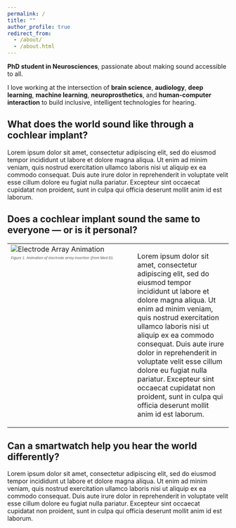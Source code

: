 ```yaml
---
permalink: /
title: ""
author_profile: true
redirect_from: 
  - /about/
  - /about.html
---
```


<strong>PhD student in Neurosciences</strong>, passionate about making sound accessible to all.

I love working at the intersection of <strong>brain science</strong>, <strong>audiology</strong>, <strong>deep learning</strong>, <strong>machine learning</strong>,
<strong>neuroprosthetics</strong>, and <strong>human-computer interaction</strong> to build inclusive,
intelligent technologies for hearing.


What does the world sound like through a cochlear implant?
------
Lorem ipsum dolor sit amet, consectetur adipiscing elit, sed do eiusmod tempor incididunt ut labore et dolore magna aliqua. Ut enim ad minim veniam, quis nostrud exercitation ullamco laboris nisi ut aliquip ex ea commodo consequat. Duis aute irure dolor in reprehenderit in voluptate velit esse cillum dolore eu fugiat nulla pariatur. Excepteur sint occaecat cupidatat non proident, sunt in culpa qui officia deserunt mollit anim id est laborum.

Does a cochlear implant sound the same to everyone — or is it personal?
------

<table style="border-collapse: collapse; width: 100%;">
  <tr>
    <td style="vertical-align: top; padding-right: 20px; border: none; width: 260px;">
      <img src="/images/medel-electrode-array-ezgif.com-crop.gif" alt="Electrode Array Animation" style="max-width: 100%; height: auto; display: block;">
<div>
  <span style="font-size: 8px !important; color: #555 !important; display: block; margin-top: 5px;">
    <em>Figure 1. Animation of electrode array insertion (from Med El).</em>
  </span>
</div>
    </td>
    <td style="border: none;">
      <p>
        Lorem ipsum dolor sit amet, consectetur adipiscing elit, sed do eiusmod tempor incididunt ut labore et dolore magna aliqua. Ut enim ad minim veniam, quis nostrud exercitation ullamco laboris nisi ut aliquip ex ea commodo consequat. Duis aute irure dolor in reprehenderit in voluptate velit esse cillum dolore eu fugiat nulla pariatur. Excepteur sint occaecat cupidatat non proident, sunt in culpa qui officia deserunt mollit anim id est laborum.
      </p>
    </td>
  </tr>
</table>

Can a smartwatch help you hear the world differently?
------
Lorem ipsum dolor sit amet, consectetur adipiscing elit, sed do eiusmod tempor incididunt ut labore et dolore magna aliqua. Ut enim ad minim veniam, quis nostrud exercitation ullamco laboris nisi ut aliquip ex ea commodo consequat. Duis aute irure dolor in reprehenderit in voluptate velit esse cillum dolore eu fugiat nulla pariatur. Excepteur sint occaecat cupidatat non proident, sunt in culpa qui officia deserunt mollit anim id est laborum.

